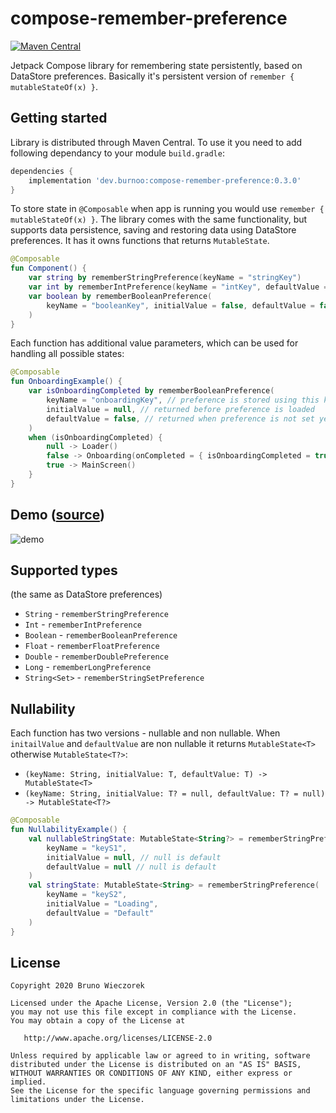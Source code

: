 # compose-remember-preference
[![Maven Central](https://img.shields.io/maven-central/v/dev.burnoo/compose-remember-preference)](https://search.maven.org/search?q=dev.burnoo.compose-remember-preference)

Jetpack Compose library for remembering state persistently, based on DataStore preferences. Basically it's persistent version of `remember { mutableStateOf(x) }`.

## Getting started
Library is distributed through Maven Central. To use it you need to add following dependancy to your module `build.gradle`:
```groovy
dependencies {
    implementation 'dev.burnoo:compose-remember-preference:0.3.0'
}
```
To store state in `@Composable` when app is running you would use `remember { mutableStateOf(x) }`. The library comes with the same functionality, but supports data persistence, saving and restoring data using DataStore preferences. It has it owns functions that returns `MutableState`.
```kotlin
@Composable
fun Component() {
    var string by rememberStringPreference(keyName = "stringKey")
    var int by rememberIntPreference(keyName = "intKey", defaultValue = 0)
    var boolean by rememberBooleanPreference(
        keyName = "booleanKey", initialValue = false, defaultValue = false
    )
}
```
Each function has additional value parameters, which can be used for handling all possible states:
```kotlin
@Composable
fun OnboardingExample() {
    var isOnboardingCompleted by rememberBooleanPreference(
        keyName = "onboardingKey", // preference is stored using this key
        initialValue = null, // returned before preference is loaded
        defaultValue = false, // returned when preference is not set yet
    )
    when (isOnboardingCompleted) {
        null -> Loader()
        false -> Onboarding(onCompleted = { isOnboardingCompleted = true })
        true -> MainScreen()
    }
}
```

## Demo ([source](https://github.com/burnoo/compose-remember-preference/blob/master/sample/src/main/java/dev/burnoo/compose/rememberpreference/sample/MainActivity.kt))
![demo](https://user-images.githubusercontent.com/17478192/110863632-430a9c80-82c1-11eb-9381-cc415f3fa505.gif)

## Supported types
(the same as DataStore preferences)
- `String` - `rememberStringPreference`
- `Int` - `rememberIntPreference`
- `Boolean` - `rememberBooleanPreference`
- `Float` - `rememberFloatPreference`
- `Double` - `rememberDoublePreference`
- `Long` - `rememberLongPreference`
- `String<Set>` - `rememberStringSetPreference`

## Nullability
Each function has two versions - nullable and non nullable. When `initailValue` and `defaultValue` are non nullable it returns `MutableState<T>` otherwise `MutableState<T?>`:
- `(keyName: String, initialValue: T, defaultValue: T) -> MutableState<T>`
- `(keyName: String, initialValue: T? = null, defaultValue: T? = null) -> MutableState<T?>`
```kotlin
@Composable
fun NullabilityExample() {
    val nullableStringState: MutableState<String?> = rememberStringPreference(
        keyName = "keyS1",
        initialValue = null, // null is default
        defaultValue = null // null is default
    )
    val stringState: MutableState<String> = rememberStringPreference(
        keyName = "keyS2",
        initialValue = "Loading",
        defaultValue = "Default"
    )
}
```

## License
```
Copyright 2020 Bruno Wieczorek

Licensed under the Apache License, Version 2.0 (the "License");
you may not use this file except in compliance with the License.
You may obtain a copy of the License at

   http://www.apache.org/licenses/LICENSE-2.0

Unless required by applicable law or agreed to in writing, software
distributed under the License is distributed on an "AS IS" BASIS,
WITHOUT WARRANTIES OR CONDITIONS OF ANY KIND, either express or implied.
See the License for the specific language governing permissions and
limitations under the License.
```
